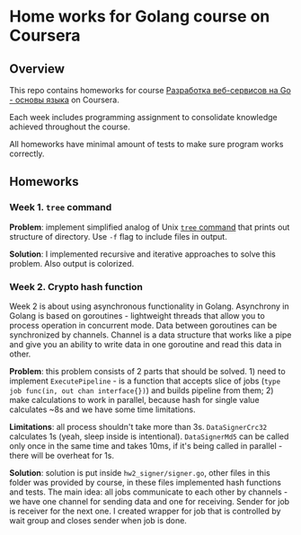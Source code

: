 # Home works for Golang course on Coursera

## Overview

This repo contains homeworks for course [Разработка веб-сервисов на Go - основы языка](https://www.coursera.org/learn/golang-webservices-1) on Coursera.

Each week includes programming assignment to consolidate knowledge achieved throughout the course.

All homeworks have minimal amount of tests to make sure program works correctly.

## Homeworks

### Week 1. `tree` command

**Problem**: implement simplified analog of Unix [`tree` command](https://linux.die.net/man/1/tree) that prints out structure of directory. Use `-f` flag to include files in output.

**Solution**: I implemented recursive and iterative approaches to solve this problem. Also output is colorized.

### Week 2. Crypto hash function

Week 2 is about using asynchronous functionality in Golang. Asynchrony in Golang is based on goroutines - lightweight threads that allow you to process operation in concurrent mode. Data between goroutines can be synchronized by channels. Channel is a data structure that works like a pipe and give you an ability to write data in one goroutine and read this data in other.

**Problem**: this problem consists of 2 parts that should be solved. 1) need to implement `ExecutePipeline` - is a function that accepts slice of jobs (`type job func(in, out chan interface{})`) and builds pipeline from them; 2) make calculations to work in parallel, because hash for single value calculates ~8s and we have some time limitations.

**Limitations**: all process shouldn't take more than 3s. `DataSignerCrc32` calculates 1s (yeah, sleep inside is intentional). `DataSignerMd5` can be called only once in the same time and takes 10ms, if it's being called in parallel - there will be overheat for 1s.

**Solution**: solution is put inside `hw2_signer/signer.go`, other files in this folder was provided by course, in these files implemented hash functions and tests. The main idea: all jobs communicate to each other by channels - we have one channel for sending data and one for receiving. Sender for job is receiver for the next one. I created wrapper for job that is controlled by wait group and closes sender when job is done.
